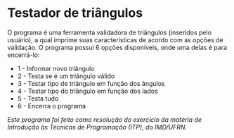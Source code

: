 # Testador de triângulos

O programa é uma ferramenta validadora de triângulos (inseridos pelo usuário), a qual imprime suas características de acordo com as opções de validação. O programa possui 6 opções disponíveis, onde uma delas é para encerrá-lo: 

- 1 - Informar novo triângulo
- 2 - Testa se é um triângulo válido
- 3 - Testar tipo de triângulo em função dos ângulos
- 4 - Testar tipo do triângulo em função dos lados
- 5 - Testa tudo
- 6 - Encerra o programa

_Este programa foi feito como resolução do exercício da matéria de Introdução às Técnicas de Programação (ITP), do IMD/UFRN._
